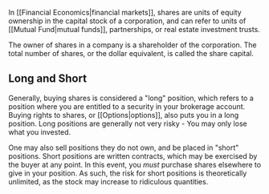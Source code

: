 In [[Financial Economics|financial markets]], shares are units of equity ownership in the capital stock of a corporation, and can refer to units of [[Mutual Fund|mutual funds]], partnerships, or real estate investment trusts.

The owner of shares in a company is a shareholder of the corporation. The total number of shares, or the dollar equivalent, is called the share capital.

## Long and Short

Generally, buying shares is considered a "long" position, which refers to a position where you are entitled to a security in your brokerage account. Buying rights to shares, or [[Options|options]], also puts you in a long position. Long positions are generally not very risky - You may only lose what you invested.

One may also sell positions they do not own, and be placed in "short" positions. Short positions are written contracts, which may be exercised by the buyer at any point. In this event, you *must* purchase shares elsewhere to give in your position. As such, the risk for short positions is theoretically unlimited, as the stock may increase to ridiculous quantities.